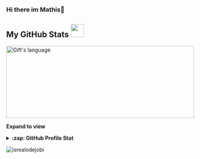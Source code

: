 ### Hi there im Mathis👋


<!-- GitHub section -->

##  My GitHub Stats <img src = "https://i.pinimg.com/originals/65/c4/f4/65c4f452571be1261e9c623f7da488ac.gif" width = 35px> 

<div>
    <img align="center" src="https://github-readme-stats.vercel.app/api/top-langs?username=malbertzard&langs_count=10&show_icons=true&locale=en&layout=compact&theme=light" alt="Gift's language" height="192px"  width="500px"/>
</div>

**Expand to view**
<details>
    <summary><b>:zap: GitHub Profile Stat</b></summary>
    <img src="https://github-readme-stats.anuraghazra1.vercel.app/api?username=malbertzard&show_icons=true" />
</details>

<!-- GitHub section: END -->

<p align="left"> <img src="https://komarev.com/ghpvc/?username=malbertzard&label=Profile%20views&color=0e75b6&style=flat" alt="isrealodejobi" /></p>
